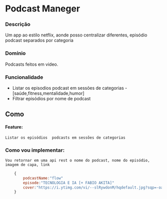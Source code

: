 # Podcast Maneger

### Descrição
Um app ao estilo netflix, aonde posso centralizar diferentes, episódio  podcast separados  por categoria

### Domínio
Podcasts  feitos em video.

### Funcionalidade
 - Listar os episodios podcast em sessões de categorias
   -[saúde,fitness,mentalidade,humor]
- Filtrar episódios por nome de podcast

## Como

#### Feature:
    Listar os episódios  podcasts em sessões de categorias

### Como vou implementar:
    Vou retornar em uma api rest o nome do podcast, nome do episódio, imagem de capa, link


```js
    {
        podcastName:"flow"
        episode:"TECNOLOGIA E IA [+ FABIO AKITA]"
        cover:"https://i.ytimg.com/vi/--slRywdonM/hqdefault.jpg?sqp=-oaymwEcCNACELwBSFXyq4qpAw4IARUAAIhCGAFwAcABBg==&amp;rs=AOn4CLBQtE-YIBazTwDCtTjCpEW2VKDO4g%22"
    }
```



